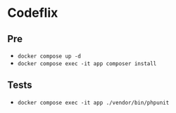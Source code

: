# Codeflix

## Pre

* `docker compose up -d`
* `docker compose exec -it app composer install`

## Tests

* `docker compose exec -it app ./vendor/bin/phpunit`
